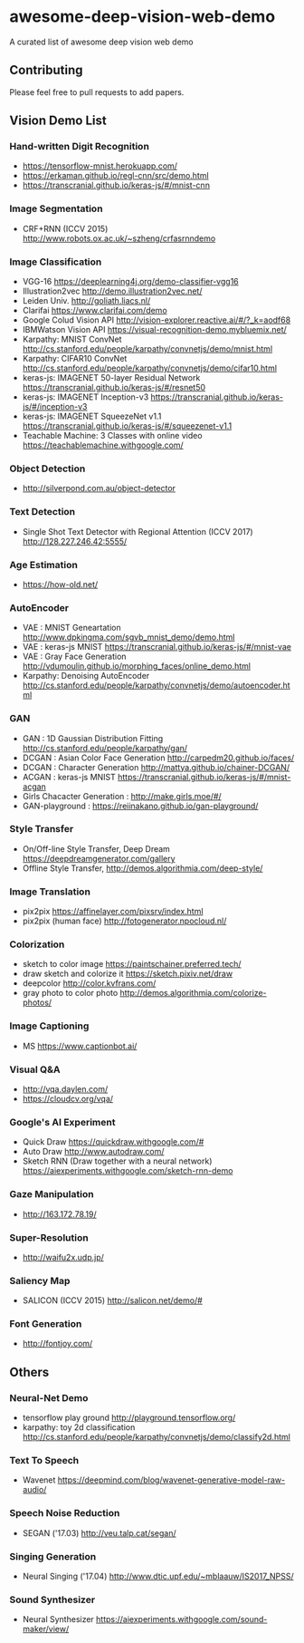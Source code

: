 # awesome-deep-vision-web-demo
A curated list of awesome deep vision web demo

## Contributing  
Please feel free to pull requests to add papers.

## Vision Demo List  

### Hand-written Digit Recognition  
* https://tensorflow-mnist.herokuapp.com/  
* https://erkaman.github.io/regl-cnn/src/demo.html
* https://transcranial.github.io/keras-js/#/mnist-cnn

### Image Segmentation
* CRF+RNN (ICCV 2015) http://www.robots.ox.ac.uk/~szheng/crfasrnndemo

### Image Classification  
* VGG-16 https://deeplearning4j.org/demo-classifier-vgg16
* Illustration2vec http://demo.illustration2vec.net/
* Leiden Univ. http://goliath.liacs.nl/
* Clarifai https://www.clarifai.com/demo
* Google Colud Vision API http://vision-explorer.reactive.ai/#/?_k=aodf68
* IBMWatson Vision API https://visual-recognition-demo.mybluemix.net/
* Karpathy: MNIST ConvNet http://cs.stanford.edu/people/karpathy/convnetjs/demo/mnist.html  
* Karpathy: CIFAR10 ConvNet http://cs.stanford.edu/people/karpathy/convnetjs/demo/cifar10.html
* keras-js: IMAGENET 50-layer Residual Network https://transcranial.github.io/keras-js/#/resnet50
* keras-js: IMAGENET Inception-v3 https://transcranial.github.io/keras-js/#/inception-v3
* keras-js: IMAGENET SqueezeNet v1.1 https://transcranial.github.io/keras-js/#/squeezenet-v1.1
* Teachable Machine: 3 Classes with online video https://teachablemachine.withgoogle.com/

### Object Detection
* http://silverpond.com.au/object-detector

### Text Detection
* Single Shot Text Detector with Regional Attention (ICCV 2017) http://128.227.246.42:5555/

### Age Estimation
* https://how-old.net/

### AutoEncoder 
* VAE : MNIST Geneartation http://www.dpkingma.com/sgvb_mnist_demo/demo.html
* VAE : keras-js MNIST https://transcranial.github.io/keras-js/#/mnist-vae
* VAE : Gray Face Generation http://vdumoulin.github.io/morphing_faces/online_demo.html
* Karpathy: Denoising AutoEncoder http://cs.stanford.edu/people/karpathy/convnetjs/demo/autoencoder.html

### GAN  
* GAN : 1D Gaussian Distribution Fitting http://cs.stanford.edu/people/karpathy/gan/
* DCGAN : Asian Color Face Generation http://carpedm20.github.io/faces/
* DCGAN : Character Generation http://mattya.github.io/chainer-DCGAN/
* ACGAN : keras-js MNIST https://transcranial.github.io/keras-js/#/mnist-acgan
* Girls Chacacter Generation : http://make.girls.moe/#/
* GAN-playground : https://reiinakano.github.io/gan-playground/

### Style Transfer  
* On/Off-line Style Transfer, Deep Dream https://deepdreamgenerator.com/gallery
* Offline Style Transfer, http://demos.algorithmia.com/deep-style/

### Image Translation  
* pix2pix https://affinelayer.com/pixsrv/index.html
* pix2pix (human face) http://fotogenerator.npocloud.nl/

### Colorization  
* sketch to color image https://paintschainer.preferred.tech/
* draw sketch and colorize it https://sketch.pixiv.net/draw
* deepcolor http://color.kvfrans.com/
* gray photo to color photo http://demos.algorithmia.com/colorize-photos/

### Image Captioning
* MS https://www.captionbot.ai/

### Visual Q&A  
* http://vqa.daylen.com/
* https://cloudcv.org/vqa/

### Google's AI Experiment
* Quick Draw https://quickdraw.withgoogle.com/#
* Auto Draw http://www.autodraw.com/
* Sketch RNN (Draw together with a neural network) https://aiexperiments.withgoogle.com/sketch-rnn-demo

### Gaze Manipulation  
* http://163.172.78.19/

### Super-Resolution
* http://waifu2x.udp.jp/

### Saliency Map
* SALICON (ICCV 2015) http://salicon.net/demo/#

### Font Generation
* http://fontjoy.com/

## Others 

### Neural-Net Demo
* tensorflow play ground http://playground.tensorflow.org/
* karpathy: toy 2d classification http://cs.stanford.edu/people/karpathy/convnetjs/demo/classify2d.html

### Text To Speech
* Wavenet https://deepmind.com/blog/wavenet-generative-model-raw-audio/

### Speech Noise Reduction
* SEGAN ('17.03) http://veu.talp.cat/segan/

### Singing Generation
* Neural Singing ('17.04) http://www.dtic.upf.edu/~mblaauw/IS2017_NPSS/

### Sound Synthesizer
* Neural Synthesizer https://aiexperiments.withgoogle.com/sound-maker/view/
